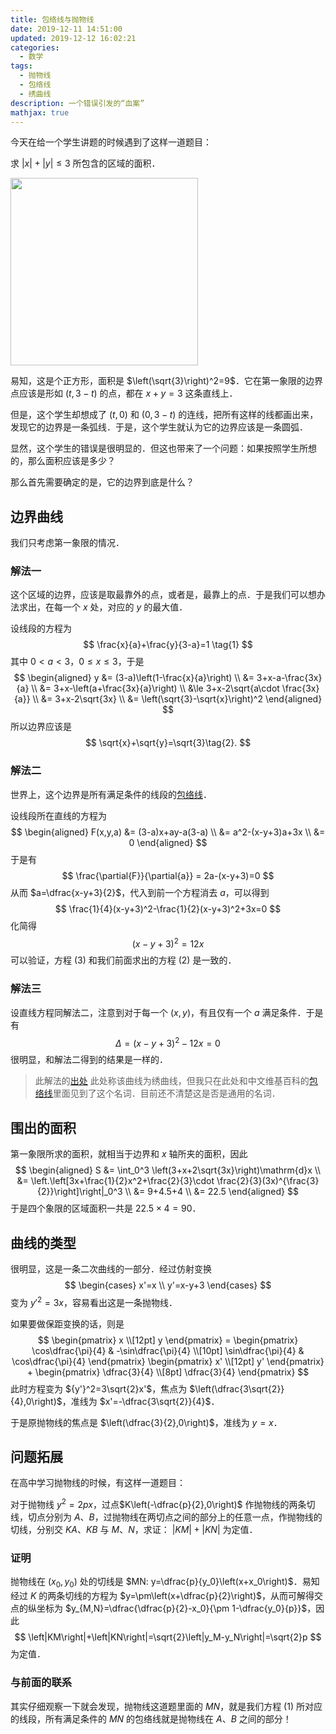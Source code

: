 ```yaml
---
title: 包络线与抛物线
date: 2019-12-11 14:51:00
updated: 2019-12-12 16:02:21
categories:
  - 数学
tags:
  - 抛物线
  - 包络线
  - 绣曲线
description: 一个错误引发的“血案”
mathjax: true
---
```


今天在给一个学生讲题的时候遇到了这样一道题目：

求 $\lvert x \rvert + \lvert y \rvert \le 3$ 所包含的区域的面积．

<p><img src="square.webp" width="300px"></p>

易知，这是个正方形，面积是 $\left(\sqrt{3}\right)^2=9$．它在第一象限的边界点应该是形如 $(t,3-t)$ 的点，都在 $x+y=3$ 这条直线上．

但是，这个学生却想成了 $(t,0)$ 和 $(0,3-t)$ 的连线，把所有这样的线都画出来，发现它的边界是一条弧线．于是，这个学生就认为它的边界应该是一条圆弧．

显然，这个学生的错误是很明显的．但这也带来了一个问题：如果按照学生所想的，那么面积应该是多少？

那么首先需要确定的是，它的边界到底是什么？

## 边界曲线

我们只考虑第一象限的情况．

### 解法一

这个区域的边界，应该是取最靠外的点，或者是，最靠上的点．于是我们可以想办法求出，在每一个 $x$ 处，对应的 $y$ 的最大值．

设线段的方程为
$$
\frac{x}{a}+\frac{y}{3-a}=1 \tag{1}
$$
其中 $0<a<3$，$0 \le x \le 3$，于是
$$
\begin{aligned}
       y &= (3-a)\left(1-\frac{x}{a}\right) \\
         &= 3+x-a-\frac{3x}{a} \\
         &= 3+x-\left(a+\frac{3x}{a}\right) \\
         &\le 3+x-2\sqrt{a\cdot \frac{3x}{a}} \\
         &= 3+x-2\sqrt{3x} \\
         &= \left(\sqrt{3}-\sqrt{x}\right)^2
    \end{aligned}
$$
所以边界应该是
$$
\sqrt{x}+\sqrt{y}=\sqrt{3}\tag{2}.
$$

### 解法二

世界上，这个边界是所有满足条件的线段的[包络线][1]．

设线段所在直线的方程为
$$
\begin{aligned}
        F(x,y,a) &= (3-a)x+ay-a(3-a) \\
                 &= a^2-(x-y+3)a+3x \\
                 &= 0
    \end{aligned}
$$
于是有
$$
    \frac{\partial{F}}{\partial{a}} = 2a-(x-y+3)=0
$$
从而 $a=\dfrac{x-y+3}{2}$，代入到前一个方程消去 $a$，可以得到
$$
    \frac{1}{4}(x-y+3)^2-\frac{1}{2}(x-y+3)^2+3x=0
$$
化简得
$$
    (x-y+3)^2=12x \tag{3}
$$
可以验证，方程 $(3)$ 和我们前面求出的方程 $(2)$ 是一致的．

### 解法三

设直线方程同解法二，注意到对于每一个 $(x,y)$，有且仅有一个 $a$ 满足条件．于是有
$$
    \Delta=(x-y+3)^2-12x=0
$$
很明显，和解法二得到的结果是一样的．

> 此解法的[出处][2]
> 此处称该曲线为绣曲线，但我只在此处和中文维基百科的[包络线][3]里面见到了这个名词．目前还不清楚这是否是通用的名词．

## 围出的面积

第一象限所求的面积，就相当于边界和 $x$ 轴所夹的面积，因此
$$
\begin{aligned}
        S &= \int_0^3 \left(3+x+2\sqrt{3x}\right)\mathrm{d}x \\
          &= \left.\left[3x+\frac{1}{2}x^2+\frac{2}{3}\cdot \frac{2}{3}(3x)^{\frac{3}{2}}\right]\right|_0^3 \\
          &= 9+4.5+4 \\
          &= 22.5
    \end{aligned}
$$
于是四个象限的区域面积一共是 $22.5\times 4=90$．

## 曲线的类型

很明显，这是一条二次曲线的一部分．经过仿射变换
$$
    \begin{cases}
        x'=x \\
        y'=x-y+3
    \end{cases}
$$
变为 ${y'}^2=3x$，容易看出这是一条抛物线．

如果要做保距变换的话，则是
$$
\begin{pmatrix}
        x \\[12pt]
        y
    \end{pmatrix} =
    \begin{pmatrix}
        \cos\dfrac{\pi}{4} & -\sin\dfrac{\pi}{4} \\[10pt]
        \sin\dfrac{\pi}{4} & \cos\dfrac{\pi}{4}
    \end{pmatrix}
    \begin{pmatrix}
        x' \\[12pt]
        y'
    \end{pmatrix} +
    \begin{pmatrix}
        \dfrac{3}{4} \\[8pt]
        \dfrac{3}{4}
    \end{pmatrix}
$$
此时方程变为 ${y'}^2=3\sqrt{2}x'$，焦点为 $\left(\dfrac{3\sqrt{2}}{4},0\right)$，准线为 $x'=-\dfrac{3\sqrt{2}}{4}$．

于是原抛物线的焦点是 $\left(\dfrac{3}{2},0\right)$，准线为 $y=x$．

## 问题拓展

在高中学习抛物线的时候，有这样一道题目：

对于抛物线 $y^2=2px$，过点$K\left(-\dfrac{p}{2},0\right)$ 作抛物线的两条切线，切点分别为 $A$、$B$，过抛物线在两切点之间的部分上的任意一点，作抛物线的切线，分别交 $KA$、$KB$ 与 $M$、$N$，求证： $\left|KM\right|+\left|KN\right|$ 为定值．

### 证明

抛物线在 $\left(x_0,y_0\right)$ 处的切线是 $MN: y=\dfrac{p}{y_0}\left(x+x_0\right)$．易知经过 $K$ 的两条切线的方程为 $y=\pm\left(x+\dfrac{p}{2}\right)$，从而可解得交点的纵坐标为 $y_{M,N}=\dfrac{\dfrac{p}{2}-x_0}{\pm 1-\dfrac{y_0}{p}}$，因此
$$
\left|KM\right|+\left|KN\right|=\sqrt{2}\left|y_M-y_N\right|=\sqrt{2}p
$$
为定值．

### 与前面的联系

其实仔细观察一下就会发现，抛物线这道题里面的 $MN$，就是我们方程 $(1)$ 所对应的线段，所有满足条件的 $MN$ 的包络线就是抛物线在 $A$、$B$ 之间的部分！




[1]: https://en.wikipedia.org/wiki/Envelope_(mathematics)
[2]: http://11235813.wikidot.com/geometry:20150927-envelope
[3]: https://zh.wikipedia.org/zh-hans/包络线
